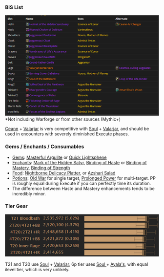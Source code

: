 ### BiS List

<img class="center-image border" src="/images/fury/bis-gearing-tier/bis.png"><br>
*Not including Warforge or from other sources (Mythic+)

[Ceann](http://www.wowhead.com/item=137088/ceann-ar-charger) + [Valarjar](http://www.wowhead.com/item=151824/valarjar-berserkers) is very competitive with [Soul](http://www.wowhead.com/item=151650/soul-of-the-battlelord) + [Valarjar](http://www.wowhead.com/item=151824/valarjar-berserkers), and should be used in encounters with severely diminished Execute phases.

### Gems / Enchants / Consumables

<ul>
<li><u>Gems</u>: <a href="http://www.wowhead.com/item=151584/masterful-argulite">Masterful Argulite</a> or <a href="http://www.wowhead.com/item=151583/quick-lightsphene">Quick Lightsphene</a></li>
<li><u>Enchants</u>: <a href="http://www.wowhead.com/item=128553/enchant-neck-mark-of-the-hidden-satyr">Mark of the Hidden Satyr</a>, <a href="http://www.wowhead.com/item=128542/enchant-ring-binding-of-haste">Binding of Haste</a> or <a href="http://www.wowhead.com/item=128543/enchant-ring-binding-of-mastery">Binding of Mastery</a>, <a href="http://www.wowhead.com/item=128548/enchant-cloak-binding-of-strength">Binding of Strength</a></li>
<li><u>Food</u>: <a href="http://www.wowhead.com/item=133572/nightborne-delicacy-platter">Nightborne Delicacy Platter</a>, or <a href="http://www.wowhead.com/item=133571/azshari-salad">Azshari Salad</a></li>
<li><u>Potions</u>: <a href="http://www.wowhead.com/item=127844/potion-of-the-old-war">Old War</a> for single target, <a href="http://www.wowhead.com/item=142117/potion-of-prolonged-power">Prolonged Power</a> for multi-target. PP is roughly equal during Execute if you can perfectly time its duration.</li>
<li>The difference between Haste and Mastery enhancements tends to be incredibly minor.</li>
</ul>

### Tier Gear

<img class="border" src="/images/fury/bis-gearing-tier/tier.png">

T21 and T20 use [Soul](http://www.wowhead.com/item=151650/soul-of-the-battlelord) + [Valarjar](http://www.wowhead.com/item=151824/valarjar-berserkers), 6p tier uses [Soul ](http://www.wowhead.com/item=151650/soul-of-the-battlelord)+ [Ayala's](http://www.wowhead.com/item=137052/ayalas-stone-heart), with equal ilevel tier, which is very unlikely.